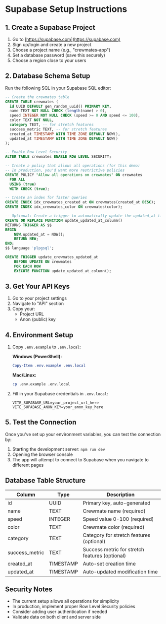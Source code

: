 # Supabase Setup Instructions

## 1. Create a Supabase Project

1. Go to [https://supabase.com](https://supabase.com)
2. Sign up/login and create a new project
3. Choose a project name (e.g., "crewmates-app")
4. Set a database password (save this securely)
5. Choose a region close to your users

## 2. Database Schema Setup

Run the following SQL in your Supabase SQL editor:

```sql
-- Create the crewmates table
CREATE TABLE crewmates (
  id UUID DEFAULT gen_random_uuid() PRIMARY KEY,
  name TEXT NOT NULL CHECK (length(name) > 0),
  speed INTEGER NOT NULL CHECK (speed >= 0 AND speed <= 100),
  color TEXT NOT NULL,
  category TEXT, -- for stretch features
  success_metric TEXT, -- for stretch features
  created_at TIMESTAMP WITH TIME ZONE DEFAULT NOW(),
  updated_at TIMESTAMP WITH TIME ZONE DEFAULT NOW()
);

-- Enable Row Level Security
ALTER TABLE crewmates ENABLE ROW LEVEL SECURITY;

-- Create a policy that allows all operations (for this demo)
-- In production, you'd want more restrictive policies
CREATE POLICY "Allow all operations on crewmates" ON crewmates
  FOR ALL
  USING (true)
  WITH CHECK (true);

-- Create an index for faster queries
CREATE INDEX idx_crewmates_created_at ON crewmates(created_at DESC);
CREATE INDEX idx_crewmates_color ON crewmates(color);

-- Optional: Create a trigger to automatically update the updated_at timestamp
CREATE OR REPLACE FUNCTION update_updated_at_column()
RETURNS TRIGGER AS $$
BEGIN
    NEW.updated_at = NOW();
    RETURN NEW;
END;
$$ language 'plpgsql';

CREATE TRIGGER update_crewmates_updated_at
    BEFORE UPDATE ON crewmates
    FOR EACH ROW
    EXECUTE FUNCTION update_updated_at_column();
```

## 3. Get Your API Keys

1. Go to your project settings
2. Navigate to "API" section
3. Copy your:
   - Project URL
   - Anon (public) key

## 4. Environment Setup

1. Copy `.env.example` to `.env.local`:

   **Windows (PowerShell):**

   ```powershell
   Copy-Item .env.example .env.local
   ```

   **Mac/Linux:**

   ```bash
   cp .env.example .env.local
   ```

2. Fill in your Supabase credentials in `.env.local`:
   ```
   VITE_SUPABASE_URL=your_project_url_here
   VITE_SUPABASE_ANON_KEY=your_anon_key_here
   ```

## 5. Test the Connection

Once you've set up your environment variables, you can test the connection by:

1. Starting the development server: `npm run dev`
2. Opening the browser console
3. The app will attempt to connect to Supabase when you navigate to different pages

## Database Table Structure

| Column         | Type      | Description                                    |
| -------------- | --------- | ---------------------------------------------- |
| id             | UUID      | Primary key, auto-generated                    |
| name           | TEXT      | Crewmate name (required)                       |
| speed          | INTEGER   | Speed value 0-100 (required)                   |
| color          | TEXT      | Crewmate color (required)                      |
| category       | TEXT      | Category for stretch features (optional)       |
| success_metric | TEXT      | Success metric for stretch features (optional) |
| created_at     | TIMESTAMP | Auto-set creation time                         |
| updated_at     | TIMESTAMP | Auto-updated modification time                 |

## Security Notes

- The current setup allows all operations for simplicity
- In production, implement proper Row Level Security policies
- Consider adding user authentication if needed
- Validate data on both client and server side
